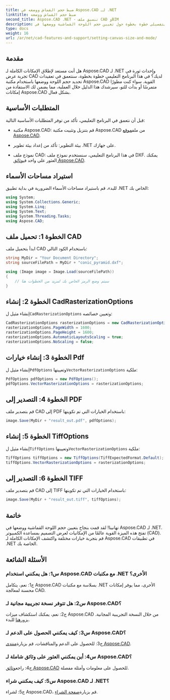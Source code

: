 ```yaml
---
title: ضبط حجم القماش ووضعه في Aspose.CAD لـ .NET
linktitle: ضبط حجم القماش ووضعه
second_title: Aspose.CAD .NET - تنسيق ملف CAD وBIM
description: استكشف الدليل التفصيلي خطوة بخطوة حول تعيين حجم اللوحة القماشية ووضعها في Aspose.CAD لـ .NET. قم بتحسين عرض CAD الخاص بك بسهولة باستخدام هذا البرنامج التعليمي الشامل.
type: docs
weight: 16
url: /ar/net/cad-features-and-support/setting-canvas-size-and-mode/
---
```

## مقدمة

هل أنت مستعد لإطلاق الإمكانات الكاملة لـ Aspose.CAD لـ .NET وإحداث ثورة في تجربة عرض CAD لديك؟ في هذا البرنامج التعليمي خطوة بخطوة، سنتعمق في تعقيدات تحديد حجم اللوحة ووضعها باستخدام مكتبة Aspose.CAD القوية. سواء كنت مطورًا متمرسًا أو بدأت للتو، سيرشدك هذا الدليل خلال العملية، مما يضمن لك الاستفادة من إمكانات Aspose.CAD بشكل فعال.

## المتطلبات الأساسية

قبل أن نتعمق في البرنامج التعليمي، تأكد من توفر المتطلبات الأساسية التالية:

-  مكتبة Aspose.CAD: قم بتنزيل وتثبيت مكتبة Aspose.CAD من ملف[موقع Aspose.CAD](https://releases.aspose.com/cad/net/).

- بيئة التطوير: تأكد من إعداد بيئة تطوير .NET على جهازك.

-  نموذج ملف CAD: في هذا البرنامج التعليمي، سنستخدم نموذج ملف DXF. يمكنك العثور على واحد في[وثائق Aspose.CAD](https://reference.aspose.com/cad/net/).

## استيراد مساحات الأسماء

للبدء، قم باستيراد مساحات الأسماء الضرورية في بداية تطبيق .NET الخاص بك:

```csharp
using System;
using System.Collections.Generic;
using System.Linq;
using System.Text;
using System.Threading.Tasks;
using Aspose.CAD;
```

## الخطوة 1: تحميل ملف CAD

ابدأ بتحميل ملف CAD باستخدام الكود التالي:

```csharp
string MyDir = "Your Document Directory";
string sourceFilePath = MyDir + "conic_pyramid.dxf";

using (Image image = Image.Load(sourceFilePath))
{
    // سيتم وضع الرمز الخاص بك لمزيد من الخطوات هنا
}
```

## الخطوة 2: إنشاء CadRasterizationOptions

 إنشاء مثيل ل`CadRasterizationOptions` وتعيين خصائصه:

```csharp
CadRasterizationOptions rasterizationOptions = new CadRasterizationOptions();
rasterizationOptions.PageWidth = 1600;
rasterizationOptions.PageHeight = 1600;
rasterizationOptions.AutomaticLayoutsScaling = true;
rasterizationOptions.NoScaling = false;
```

## الخطوة 3: إنشاء خيارات Pdf

 إنشاء مثيل ل`PdfOptions` وتعيينها`VectorRasterizationOptions` ملكية:

```csharp
PdfOptions pdfOptions = new PdfOptions();
pdfOptions.VectorRasterizationOptions = rasterizationOptions;
```

## الخطوة 4: التصدير إلى PDF

قم بتصدير ملف CAD إلى PDF باستخدام الخيارات التي تم تكوينها:

```csharp
image.Save(MyDir + "result_out.pdf", pdfOptions);
```

## الخطوة 5: إنشاء TiffOptions

 إنشاء مثيل ل`TiffOptions` وتعيينها`VectorRasterizationOptions` ملكية:

```csharp
TiffOptions tiffOptions = new TiffOptions(TiffExpectedFormat.Default);
tiffOptions.VectorRasterizationOptions = rasterizationOptions;
```

## الخطوة 6: التصدير إلى TIFF

قم بتصدير ملف CAD إلى TIFF باستخدام الخيارات التي تم تكوينها:

```csharp
image.Save(MyDir + "result_out.tiff", tiffOptions);
```

## خاتمة

تهانينا! لقد قمت بنجاح بتعيين حجم اللوحة القماشية ووضعها في Aspose.CAD لـ .NET. تفتح هذه الميزة القوية عالمًا من الإمكانيات لعرض التصميم بمساعدة الكمبيوتر (CAD). قم بتجربة خيارات مختلفة واكتشف الإمكانات الكاملة لـ Aspose.CAD في تطبيقات .NET الخاصة بك.

## الأسئلة الشائعة

### س1: هل يمكنني استخدام Aspose.CAD مع مكتبات .NET الأخرى؟

ج1: نعم، يتكامل Aspose.CAD بسلاسة مع مكتبات .NET الأخرى، مما يوفر إمكانات محسنة لمعالجة CAD.

### س2: هل تتوفر نسخة تجريبية مجانية لـ Aspose.CAD؟

 ج2: نعم، يمكنك استكشاف ميزات Aspose.CAD من خلال النسخة التجريبية المجانية. يزور[هنا](https://releases.aspose.com/) للبدء.

### س3: كيف يمكنني الحصول على الدعم لـ Aspose.CAD؟

 ج3: للحصول على الدعم والمناقشات، قم بزيارة[منتدى Aspose.CAD](https://forum.aspose.com/c/cad/19).

### س4: أين يمكنني العثور على وثائق شاملة لـ Aspose.CAD؟

 ج4: راجع[وثائق Aspose.CAD](https://reference.aspose.com/cad/net/) للحصول على معلومات وأمثلة مفصلة.

### س5: كيف يمكنني شراء Aspose.CAD لـ .NET؟

 ج5: لشراء Aspose.CAD، قم بزيارة[صفحة الشراء](https://purchase.aspose.com/buy).
